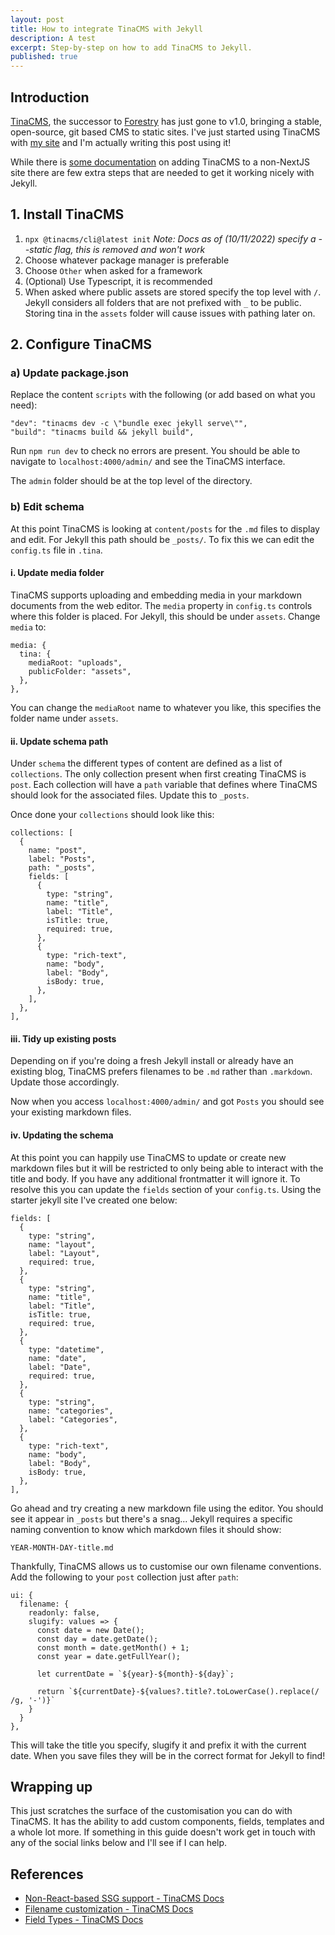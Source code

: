 ```yaml
---
layout: post
title: How to integrate TinaCMS with Jekyll
description: A test
excerpt: Step-by-step on how to add TinaCMS to Jekyll.
published: true
---
```


## Introduction

[TinaCMS](https://tina.io ""), the successor to [Forestry](forestry.io "") has just gone to v1.0, bringing a stable, open-source, git based CMS to static sites. I've just started using TinaCMS with [my site](https://huwfulcher.com "") and I'm actually writing this post using it!

While there is [some documentation](https://tina.io/guides/tinacms/non-react-based-ssg/guide/ "") on adding TinaCMS to a non-NextJS site there are few extra steps that are needed to get it working nicely with Jekyll.

## 1. Install TinaCMS

1. `npx @tinacms/cli@latest init` *Note: Docs as of (10/11/2022) specify a --static flag, this is removed and won't work*
2. Choose whatever package manager is preferable
3. Choose `Other` when asked for a framework
4. (Optional) Use Typescript, it is recommended
5. When asked where public assets are stored specify the top level with `/`. Jekyll considers all folders that are not prefixed with `_` to be public. Storing tina in the `assets` folder will cause issues with pathing later on.

## 2. Configure TinaCMS

### a) Update package.json

Replace the content `scripts` with the following (or add based on what you need):

```
"dev": "tinacms dev -c \"bundle exec jekyll serve\"",
"build": "tinacms build && jekyll build",
```

Run `npm run dev` to check no errors are present. You should be able to navigate to `localhost:4000/admin/` and see the TinaCMS interface.

The `admin` folder should be at the top level of the directory.

### b) Edit schema

At this point TinaCMS is looking at `content/posts` for the `.md` files to display and edit. For Jekyll this path should be `_posts/`. To fix this we can edit the `config.ts` file in `.tina`.

#### i. Update media folder

TinaCMS supports uploading and embedding media in your markdown documents from the web editor. The `media` property in `config.ts` controls where this folder is placed. For Jekyll, this should be under `assets`. Change `media` to:

```
media: {
  tina: {
	mediaRoot: "uploads",
	publicFolder: "assets",
  },
},
```

You can change the `mediaRoot` name to whatever you like, this specifies the folder name under `assets`.

#### ii. Update schema path

Under `schema` the different types of content are defined as a list of `collections`. The only collection present when first creating TinaCMS is `post`. Each collection will have a `path` variable that defines where TinaCMS should look for the associated files. Update this to `_posts`.

Once done your `collections` should look like this:

```
collections: [
  {
    name: "post",
    label: "Posts",
    path: "_posts",
    fields: [
	  {
	    type: "string",
	    name: "title",
	    label: "Title",
	    isTitle: true,
	    required: true,
	  },
	  {
	    type: "rich-text",
	    name: "body",
	    label: "Body",
	    isBody: true,
	  },
    ],
  },
],
```

#### iii. Tidy up existing posts

Depending on if you're doing a fresh Jekyll install or already have an existing blog, TinaCMS prefers filenames to be `.md` rather than `.markdown`. Update those accordingly.

Now when you access `localhost:4000/admin/` and got `Posts` you should see your existing markdown files.

#### iv. Updating the schema

At this point you can happily use TinaCMS to update or create new markdown files but it will be restricted to only being able to interact with the title and body. If you have any additional frontmatter it will ignore it. To resolve this you can update the `fields` section of your `config.ts`. Using the starter jekyll site I've created one below:

```
fields: [
  {
    type: "string",
    name: "layout",
    label: "Layout",
    required: true,
  },
  { 
    type: "string",
    name: "title",
    label: "Title",
    isTitle: true,
    required: true,
  },
  { 
    type: "datetime",
    name: "date",
    label: "Date",
    required: true,
  },
  { 
    type: "string",
    name: "categories",
    label: "Categories",
  },
  {
    type: "rich-text",
    name: "body",
    label: "Body",
    isBody: true,
  },
],
```

Go ahead and try creating a new markdown file using the editor. You should see it appear in `_posts` but there's a snag... Jekyll requires a specific naming convention to know which markdown files it should show:

`YEAR-MONTH-DAY-title.md`

Thankfully, TinaCMS allows us to customise our own filename conventions. Add the following to your `post` collection just after `path`:

```
ui: {
  filename: {
    readonly: false,
    slugify: values => {
      const date = new Date();
      const day = date.getDate();
      const month = date.getMonth() + 1;
      const year = date.getFullYear();

      let currentDate = `${year}-${month}-${day}`;

      return `${currentDate}-${values?.title?.toLowerCase().replace(/ /g, '-')}`
    }
  }
},
```

This will take the title you specify, slugify it and prefix it with the current date. When you save files they will be in the correct format for Jekyll to find!

## Wrapping up

This just scratches the surface of the customisation you can do with TinaCMS. It has the ability to add custom components, fields, templates and a whole lot more. If something in this guide doesn't work get in touch with any of the social links below and I'll see if I can help.

## References

* [Non-React-based SSG support - TinaCMS Docs](https://tina.io/guides/tinacms/non-react-based-ssg/guide)
* [Filename customization - TinaCMS Docs](https://tina.io/docs/extending-tina/filename-customization)
* [Field Types - TinaCMS Docs](https://tina.io/docs/reference/types)
